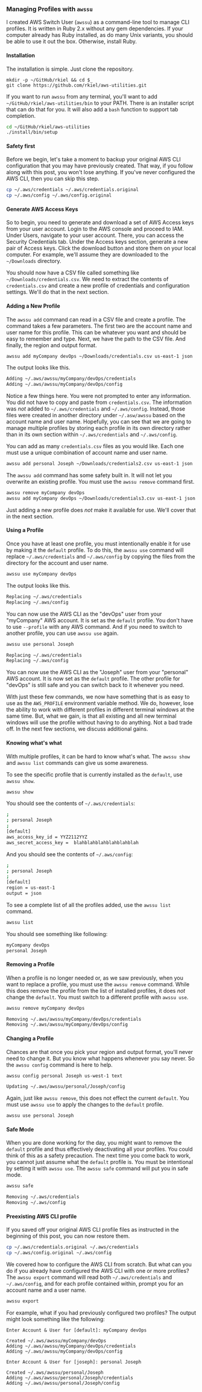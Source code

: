 ### Managing Profiles with `awssu`

I created AWS Switch User (`awssu`) as a command-line tool to manage CLI profiles. It is written in Ruby 2.x without any gem dependencies. If your computer already has Ruby installed, as do many Unix variants, you should be able to use it out the box. Otherwise, install Ruby.

#### Installation

The installation is simple. Just clone the repository.

```
mkdir -p ~/GitHub/rkiel && cd $_
git clone https://github.com/rkiel/aws-utilities.git
```

If you want to run `awssu` from any terminal, you'll want to add `~/GitHub/rkiel/aws-utilities/bin` to your PATH. There is an installer script that can do that for you. It will also add a `bash` function to support tab completion.

```bash
cd ~/GitHub/rkiel/aws-utilities
./install/bin/setup
```

#### Safety first

Before we begin, let's take a moment to backup your original AWS CLI configuration that you may have previously created. That way, if you follow along with this post, you won't lose anything. If you've never configured the AWS CLI, then you can skip this step.

```bash
cp ~/.aws/credentials ~/.aws/credentials.original
cp ~/.aws/config ~/.aws/config.original
```

#### Generate AWS Access Keys

So to begin, you need to generate and download a set of AWS Access keys from your user account. Login to the AWS console and proceed to IAM. Under Users, navigate to your user account. There, you can access the Security Credentials tab. Under the Access keys section, generate a new pair of Access keys. Click the download button and store them on your local computer. For example, we'll assume they are downloaded to the `~/Downloads` directory.

You should now have a CSV file called something like `~/Downloads/credentials.csv`. We need to extract the contents of `credentials.csv` and create a new profile of credentials and configuration settings. We'll do that in the next section.

#### Adding a New Profile

The `awssu add` command can read in a CSV file and create a profile. The command takes a few parameters. The first two are the account name and user name for this profile. This can be whatever you want and should be easy to remember and type. Next, we have the path to the CSV file. And finally, the region and output format.

```bash
awssu add myCompany devOps ~/Downloads/credentials.csv us-east-1 json
```

The output looks like this.

```bash
Adding ~/.aws/awssu/myCompany/devOps/credentials
Adding ~/.aws/awssu/myCompany/devOps/config
```

Notice a few things here. You were not prompted to enter any information. You did not have to copy and paste from `credentials.csv`. The information was _not_ added to `~/.aws/credentials` and `~/.aws/config`. Instead, those files were created in another directory under `~/.asw/awssu` based on the account name and user name. Hopefully, you can see that we are going to manage multiple profiles by storing each profile in its own directory rather than in its own section within `~/.aws/credentials` and `~/.aws/config`.

You can add as many `credentials.csv` files as you would like. Each one must use a unique combination of account name and user name.

```bash
awssu add personal Joseph ~/Downloads/credentials2.csv us-east-1 json
```

The `awssu add` command has some safety built in. It will not let you overwrite an existing profile. You must use the `awssu remove` command first.

```bash
awssu remove myCompany devOps
awssu add myCompany devOps ~/Downloads/credentials3.csv us-east-1 json
```

Just adding a new profile does _not_ make it available for use. We'll cover that in the next section.

#### Using a Profile

Once you have at least one profile, you must intentionally enable it for use by making it the `default` profile. To do this, the `awssu use` command will replace `~/.aws/credentials` and `~/.aws/config` by copying the files from the directory for the account and user name.

```bash
awssu use myCompany devOps
```

The output looks like this.

```bash
Replacing ~/.aws/credentials
Replacing ~/.aws/config
```

You can now use the AWS CLI as the "devOps" user from your "myCompany" AWS account. It is set as the `default` profile. You don't have to use `--profile` with any AWS command. And if you need to switch to another profile, you can use `awssu use` again.

```bash
awssu use personal Joseph

Replacing ~/.aws/credentials
Replacing ~/.aws/config
```

You can now use the AWS CLI as the "Joseph" user from your "personal" AWS account. It is now set as the `default` profile. The other profile for "devOps" is still safe and you can switch back to it whenever you need.

With just these few commands, we now have something that is as easy to use as the `AWS_PROFILE` environment variable method. We do, however, lose the ability to work with different profiles in different terminal windows at the same time. But, what we gain, is that all existing and all new terminal windows will use the profile without having to do anything. Not a bad trade off. In the next few sections, we discuss additional gains.

#### Knowing what's what

With multiple profiles, it can be hard to know what's what. The `awssu show` and `awssu list` commands can give us some awareness.

To see the specific profile that is currently installed as the `default`, use `awssu show`.

```bash
awssu show
```

You should see the contents of `~/.aws/credentials`:

```bash
;
; personal Joseph
;
[default]
aws_access_key_id = YYZ2112YYZ
aws_secret_access_key =  blahblahblahblahblahblah
```

And you should see the contents of `~/.aws/config`:

```bash
;
; personal Joseph
;
[default]
region = us-east-1
output = json
```

To see a complete list of all the profiles added, use the `awssu list` command.

```bash
awssu list
```

You should see something like following:

```bash
myCompany devOps
personal Joseph
```

#### Removing a Profile

When a profile is no longer needed or, as we saw previously, when you want to replace a profile, you must use the `awssu remove` command. While this does remove the profile from the list of installed profiles, it does _not_ change the `default`. You must switch to a different profile with `awssu use`.

```bash
awssu remove myCompany devOps
```

```bash
Removing ~/.aws/awssu/myCompany/devOps/credentials
Removing ~/.aws/awssu/myCompany/devOps/config
```

#### Changing a Profile

Chances are that once you pick your region and output format, you'll never need to change it. But you know what happens whenever you say never. So the `awssu config` command is here to help.

```bash
awssu config personal Joseph us-west-1 text

Updating ~/.aws/awssu/personal/Joseph/config
```

Again, just like `awssu remove`, this does not effect the current `default`. You must use `awssu use` to apply the changes to the `default` profile.

```bash
awssu use personal Joseph
```

#### Safe Mode

When you are done working for the day, you might want to remove the `default` profile and thus effectively deactivating all your profiles. You could think of this as a safety precaution. The next time you come back to work, you cannot just assume what the `default` profile is. You must be intentional by setting it with `awssu use`. The `awssu safe` command will put you in safe mode.

```bash
awssu safe

Removing ~/.aws/credentials
Removing ~/.aws/config
```

#### Preexisting AWS CLI profile

If you saved off your original AWS CLI profile files as instructed in the beginning of this post, you can now restore them.

```bash
cp ~/.aws/credentials.original ~/.aws/credentials
cp ~/.aws/config.original ~/.aws/config
```

We covered how to configure the AWS CLI from scratch. But what can you do if you already have configured the AWS CLI with one or more profiles? The `awssu export` command will read both `~/.aws/credentials` and `~/.aws/config`, and for each profile contained within, prompt you for an account name and a user name.

```bash
awssu export
```

For example, what if you had previously configured two profiles? The output might look something like the following:

```text
Enter Account & User for [default]: myCompany devOps

Created ~/.aws/awssu/myCompany/devOps
Adding ~/.aws/awssu/myCompany/devOps/credentials
Adding ~/.aws/awssu/myCompany/devOps/config

Enter Account & User for [joseph]: personal Joseph

Created ~/.aws/awssu/personal/Joseph
Adding ~/.aws/awssu/personal/Joseph/credentials
Adding ~/.aws/awssu/personal/Joseph/config
```
